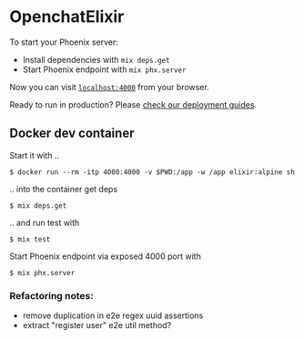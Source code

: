 # OpenchatElixir

To start your Phoenix server:

  * Install dependencies with `mix deps.get`
  * Start Phoenix endpoint with `mix phx.server`

Now you can visit [`localhost:4000`](http://localhost:4000) from your browser.

Ready to run in production? Please [check our deployment guides](https://hexdocs.pm/phoenix/deployment.html).

## Docker dev container

Start it with ..
```
$ docker run --rm -itp 4000:4000 -v $PWD:/app -w /app elixir:alpine sh
```

.. into the container get deps
```
$ mix deps.get
```

.. and run test with
```
$ mix test
```

Start Phoenix endpoint via exposed 4000 port with
```
$ mix phx.server
```

### Refactoring notes:

- remove duplication in e2e regex uuid assertions
- extract "register user" e2e util method?

